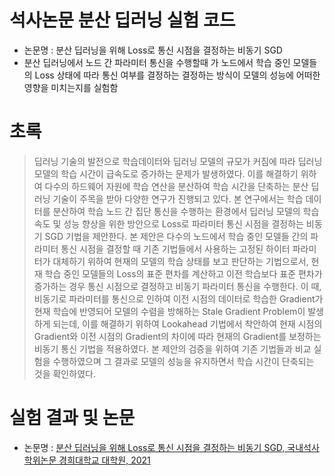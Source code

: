 # 석사논문 분산 딥러닝 실험 코드
- 논문명 : 분산 딥러닝을 위해 Loss로 통신 시점을 결정하는 비동기 SGD
- 분산 딥러닝에서 노드 간 파라미터 통신을 수행할때 가 노드에서 학습 중인 모델들의 Loss 상태에 따라 통신 여부를 결정하는 결정하는 방식이 모델의 성능에 어떠한 영향을 미치는지를 실험함

# 초록
> 딥러닝 기술의 발전으로 학습데이터와 딥러닝 모델의 규모가 커짐에 따라 딥러닝 모델의 학습 시간이 급속도로 증가하는 문제가 발생하였다. 이를 해결하기 위하여 다수의 하드웨어 자원에 학습 연산을 분산하여 학습 시간을 단축하는 분산 딥러닝 기술이 주목을 받아 다양한 연구가 진행되고 있다.
본 연구에서는 학습 데이터를 분산하여 학습 노드 간 집단 통신을 수행하는 환경에서 딥러닝 모델의 학습 속도 및 성능 향상을 위한 방안으로 Loss로 파라미터 통신 시점을 결정하는 비동기 SGD 기법을 제안한다. 본 제안은 다수의 노드에서 학습 중인 모델들 간의 파라미터 통신 시점을 결정할 때 기존 기법들에서 사용하는 고정된 하이터 파라미터가 대체하기 위하여 현재의 모델의 학습 상태를 보고 판단하는 기법으로서, 현재 학습 중인 모델들의 Loss의 표준 편차를 계산하고 이전 학습보다 표준 편차가 증가하는 경우 통신 시점으로 결정하고 비동기 파라미터 통신을 수행한다. 이 때, 비동기로 파라미터를 통신으로 인하여 이전 시점의 데이터로 학습한 Gradient가 현재 학습에 반영되어 모델의 수렴을 방해하는 Stale Gradient Problem이 발생하게 되는데, 이를 해결하기 위하여 Lookahead 기법에서 착안하여 현재 시점의 Gradient와 이전 시점의 Gradient의 차이에 따라 현재의 Gradient를 보정하는 비동기 통신 기법을 적용하였다.
본 제안의 검증을 위하여 기존 기법들과 비교 실험을 수행하였으며 그 결과로 모델의 성능을 유지하면서 학습 시간이 단축되는 것을 확인하였다.

# 실험 결과 및 논문
- 논문명 : [분산 딥러닝을 위해 Loss로 통신 시점을 결정하는 비동기 SGD, 국내석사학위논문 경희대학교 대학원, 2021](http://www.riss.kr/search/detail/DetailView.do?p_mat_type=be54d9b8bc7cdb09&control_no=d1c4c88daebce394ffe0bdc3ef48d419)

